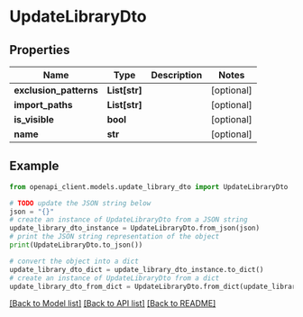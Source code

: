 # UpdateLibraryDto


## Properties

Name | Type | Description | Notes
------------ | ------------- | ------------- | -------------
**exclusion_patterns** | **List[str]** |  | [optional] 
**import_paths** | **List[str]** |  | [optional] 
**is_visible** | **bool** |  | [optional] 
**name** | **str** |  | [optional] 

## Example

```python
from openapi_client.models.update_library_dto import UpdateLibraryDto

# TODO update the JSON string below
json = "{}"
# create an instance of UpdateLibraryDto from a JSON string
update_library_dto_instance = UpdateLibraryDto.from_json(json)
# print the JSON string representation of the object
print(UpdateLibraryDto.to_json())

# convert the object into a dict
update_library_dto_dict = update_library_dto_instance.to_dict()
# create an instance of UpdateLibraryDto from a dict
update_library_dto_from_dict = UpdateLibraryDto.from_dict(update_library_dto_dict)
```
[[Back to Model list]](../README.md#documentation-for-models) [[Back to API list]](../README.md#documentation-for-api-endpoints) [[Back to README]](../README.md)


